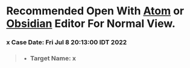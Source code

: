 # Recommended Open With [Atom]() or [Obsidian]() Editor For Normal View.
### x Case Date: Fri Jul  8 20:13:00 IDT 2022
> - ### Target Name: x

